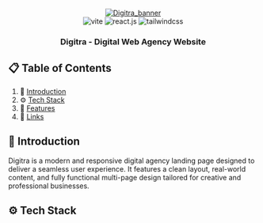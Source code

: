 <div align="center">
   <br />
    <a href="https://digitra.netlify.app" target="_blank">
      <img src="https://i.postimg.cc/zfhz0Z13/Digitra.png" alt="Digitra_banner">
    </a>
  <br />
   
  <div>
    <img src="https://img.shields.io/badge/-Vite-black?style=for-the-badge&logoColor=white&logo=vite&color=646CFF" alt="vite" />
    <img src="https://img.shields.io/badge/-React_JS-black?style=for-the-badge&logoColor=white&logo=react&color=61DAFB" alt="react.js" />
    <img src="https://img.shields.io/badge/-Tailwind_CSS-black?style=for-the-badge&logoColor=white&logo=tailwindcss&color=06B6D4" alt="tailwindcss" />
  </div>

  <h3 align="center">Digitra - Digital Web Agency Website</h3>
</div>

## 📋 <a name="table">Table of Contents</a>

1. 🤖 [Introduction](#introduction)
2. ⚙️ [Tech Stack](#tech-stack)
3. 🔋 [Features](#features)
6. 🔗 [Links](#links)


## <a name="introduction">🤖 Introduction</a>

Digitra is a modern and responsive digital agency landing page designed to deliver a seamless user experience. It features a clean layout, real-world content, and fully functional multi-page design tailored for creative and professional businesses.

## <a name="tech-stack">⚙️ Tech Stack</a>
